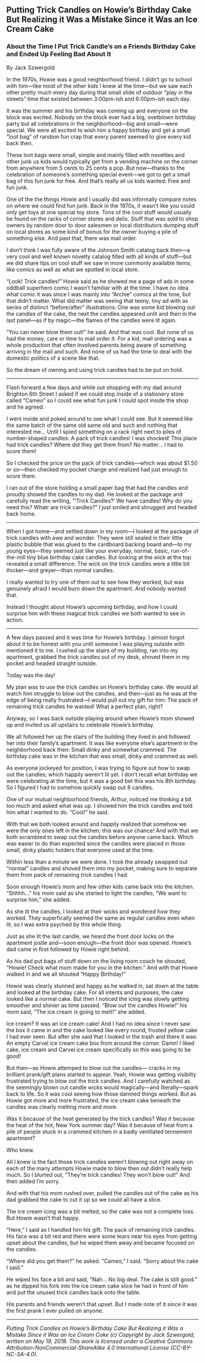 ## Putting Trick Candles on Howie’s Birthday Cake But Realizing it Was a Mistake Since it Was an Ice Cream Cake
### About the Time I Put Trick Candle’s on a Friends Birthday Cake and Ended Up Feeling Bad About It

By Jack Szwergold

In the 1970s, Howie was a good neighborhood friend. I didn’t go to school with him—like most of the other kids I knew at the time—but we saw each other pretty much every day during that small slide of outdoor “play in the streets” time that existed between 3:00pm-ish and 6:00pm-ish each day.

It was the summer and his birthday was coming up and everyone on the block was excited. Nobody on the block ever had a big, ovetblown birthday party but all celebrations in the neighborhood—big and small—were special. We were all excited to wish him a happy birthday and get a small “loot bag” of random fun crap that every parent seemed to give every kid back then.

These loot bags were small, simple and mainly filled with novelties and other junk us kids would typically get from a vending machine on the corner from anywhere from 5 cents to 25 cents a pop. But now—thanks to the celebration of someone’s something special event—we got to get a small bag of this fun junk for free. And that’s really all us kids wanted: Free and fun junk.

One of the the things Howie and I usually did was informally compare notes on where we could find fun junk. Back in the 1970s, it wasn’t like you could only get toys at one special toy store. Tons of the cool stuff would usually be found on the racks of corner stores and delis. Stuff that was sold to shop owners by random door to door salesmen or local distributors dumping stuff on local stores as some kind of bonus for the owner buying a pile of something else. And past that, there was mail order.

I don’t think I was fully aware of the Johnson Smith catalog back then—a very cool and well known novelty catalog filled with all kinds of stuff—but we did share tips on cool stuff we saw in more commonly available items, like comics as well as what we spotted in local store.

“Look! Trick candles!” Howie said as he showed me a page of ads in some oddball superhero comic I wasn’t familiar with at the time. I have no idea what comic it was since I was mainly into “Archie” comics at the time, but that didn’t matter. What did matter was seeing that teeny, tiny ad with as series of distinct “before/after” illustrations: One was some kid blowing out the candles of the cake, the next the candles appeared unlit and then in the last panel—as if by magic—the flames of the candles were lit again.

“You can never blow them out!” he said. And that was cool. But none of us had the money, care or time to mail order it. For a kid, mail ordering was a whole production that often involved parents being aware of something arriving in the mail and such. And none of us had the time to deal with the domestic politics of a scene like that.

So the dream of owning and using trick candles had to be put on hold.

***

Flash forward a few days and while out shopping with my dad around Brighton 6th Street I asked if we could stop inside of a stationery store called “Cameo” so I could see what fun junk I could spot inside the shop and he agreed.

I went inside and poked around to see what I could see. But it seemed like the same batch of the same old same old and such and nothing that interested me… Until I spied something on a rack right next to piles of number-shaped candles: A pack of trick candles! I was shocked! This place had trick candles? Where did they get them from? No matter… I had to score them!

So I checked the price on the pack of trick candles—which was about $1.50 or so—then checked my pocket change and realized had just enough to score them.

I ran out of the store holding a small paper bag that had the candles and proudly showed the candles to my dad. He looked at the package and carefully read the writing, “‘Trick Candles?’ We have candles! Why do you need this? Whatr are trick candles?” I just smiled and shrugged and headed back home.

***

When I got home—and settled down in my room—I looked at the package of trick candles with awe and wonder. They were still sealed in their little plastic bubble that was glued to the cardboard backing board and—to my young eyes—they seemed just like your everyday, normal, basic, run-of-the-mill tiny blue birthday cake candles. But looking at the wick at the top revealed a small difference: The wick on the trick candles were a little bit thicker—and greyer—than normal candles.

I really wanted to try one of them out to see how they worked, but was genuinely afraid I would burn down the apartment. And nobody wanted that.

Instead I thought about Howie’s upcoming birthday, and how I could surprise him with these magical trick candles we both wanted to see in action.

***

A few days passed and it was time for Howie’s birthday. I almost forgot about it to be honest with you until someone I was playing outside with mentioned it to me. I rushed up the stairs of my building, ran into my apartment, grabbed the trick candles out of my desk, shoved them in my pocket and headed straight outside.

Today was the day!

My plan was to use the trick candles on Howie’s birthday cake. We would all watch him struggle to blow out the candles, and then—just as he was at the edge of being really frustrated—I would pull out my gift for him: The pack of remaining trick candles he wanted! What a perfect plan, right?

Anyway, so I was back outside playing around when Howie’s mom showed up and invited us all upstairs to celebrate Howie’s birthday.

We all followed her up the stairs of the building they lived in and followed her into their family’s apartment. It was like everyone else’s apartment in the neighborhood back then: Small dinky and somewhat crammed. The birthday cake was in the kitchen that was small, dinky and crammed as well.

As everyone jockeyed for position, I was trying to figure out how to swap out the candles; which happily weren’t lit yet. I don’t recall what birthday we were celebrating at the time, but it was a good bet this was his 8th birthday. So I figured I had to somehow quickly swap out 8 candles.

One of our mutual neighborhood friends, Arthur, noticed me thinking a bit too much and asked what was up. I showed him the trick candles and told him what I wanted to do. “Cool!” he said.

With that we both looked around and happily realized that somehow we were the only ones left in the kitchen; this was our chance! And with that we both scrambled to swap out the candles before anyone came back. Which was easier to do than expected since the candles were placed in those small, dinky plastic holders that everyone used at the time.

Within less than a minute we were done. I took the already swapped out “normal” candles and shoved them into my pocket, making sure to separate them from pack of remaining trick candles I had.

Soon enough Howie’s mom and few other kids came back into the kitchen. “Shhhh…” his mom said as she started to light the candles, “We want to surprise him,” she added.

As she lit the candles, I looked at their wicks and wondered how they worked. They superfically seemed the same as regular candles even when lit, so I was extra psyched by this whole thing.

Just as she lit the last candle, we heard the front door locks on the apartment jostle and—soon enough—the front door was opened. Howie’s dad came in first followed by Howie right behind.

As his dad put bags of stuff down on the living room couch he shouted, “Howie! Check what mom made for you in the kitchen.” And with that Howie walked in and we all shouted “Happy Birthday!”

Howie was clearly stunned and happy as he walked in, sat down at the table and looked at the birthday cake. For all intents and purposes, the cake looked like a normal cake. But then I noticed the icing was slowly getting smoother and shinier as time passed. “Blow out the candles Howie!” his mom said, “The ice cream is going to melt!” she added.

Ice cream? It was an ice cream cake! And I had no idea since I never saw the box it came in and the cake looked like every round, frosted yellow cake I had ever seen. But after she said that I looked in the trash and there it was: An empty Carvel ice cream cake box from around the corner. Damn! I liked cake, ice cream and Carvel ice cream specifically so this was going to be good!

But then—as Howie attemped to blow out the candles— cracks in my brilliant prank/gift plans started to appear. Yeah, Howie was getting visibilty frustrated trying to blow out the trick candles. And I carefully watched as the seemingly blown out candle wicks would magically—and literally—spark back to life. So it was cool seeing how those damned things worked. But as Howie got more and more frustrated, the ice cream cake beneath the candles was clearly melting more and more.

Was it because of the heat generated by the trick candles? Was it because the heat of the hot, New York summer day? Was it because of heat from a pile of people stuck in a crammed kitchen in a badly ventilated tennement apartment?

Who knew.

All I knew is the fact those trick candles weren’t blowing out right away on each of the many attempts Howie made to blow then out didn’t really help much. So I blurted out, “They’re trick candles! They won’t blow out!” And then added I’m sorry.

And with that his mom rushed over, pulled the candles out of the cake as his dad grabbed the cake to cut it up so we could all have a slice.

The ice cream icing was a bit melted, so the cake was not a complete loss. But Howie wasn’t that happy.

“Here,” I said as I handled him his gift: The pack of remaining trick candles. His face was a bit red and there were some tears near his eyes from getting upset about the candles, but he wiped them away and became focused on the candles.

“Where did you get them?” he asked. “Cameo,” I said. “Sorry about the cake I said.”

He wiped his face a bit and said, “Nah… No big deal. The cake is still good.” as he dipped his fork into the ice cream cake slice he had in front of him and put the unused trick candles back onto the table.

His parents and friends weren’t that upset. But I made note of it since it was the first prank I ever pulled on anyone.

***

*Putting Trick Candles on Howie’s Birthday Cake But Realizing it Was a Mistake Since it Was an Ice Cream Cake (c) Copyright by Jack Szwergold; written on May 19, 2018. This work is licensed under a Creative Commons Attribution-NonCommercial-ShareAlike 4.0 International License (CC-BY-NC-SA-4.0).*